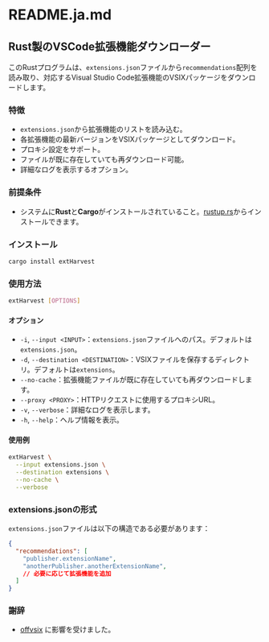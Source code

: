 # README.ja.md

## Rust製のVSCode拡張機能ダウンローダー

このRustプログラムは、`extensions.json`ファイルから`recommendations`配列を読み取り、対応するVisual Studio Code拡張機能のVSIXパッケージをダウンロードします。

### 特徴

- `extensions.json`から拡張機能のリストを読み込む。
- 各拡張機能の最新バージョンをVSIXパッケージとしてダウンロード。
- プロキシ設定をサポート。
- ファイルが既に存在していても再ダウンロード可能。
- 詳細なログを表示するオプション。

### 前提条件

- システムに**Rust**と**Cargo**がインストールされていること。[rustup.rs](https://rustup.rs/)からインストールできます。

### インストール

```sh
cargo install extHarvest
```

### 使用方法

```sh
extHarvest [OPTIONS]
```

#### オプション

- `-i`, `--input <INPUT>`：`extensions.json`ファイルへのパス。デフォルトは`extensions.json`。
- `-d`, `--destination <DESTINATION>`：VSIXファイルを保存するディレクトリ。デフォルトは`extensions`。
- `--no-cache`：拡張機能ファイルが既に存在していても再ダウンロードします。
- `--proxy <PROXY>`：HTTPリクエストに使用するプロキシURL。
- `-v`, `--verbose`：詳細なログを表示します。
- `-h`, `--help`：ヘルプ情報を表示。

#### 使用例

```sh
extHarvest \
  --input extensions.json \
  --destination extensions \
  --no-cache \
  --verbose
```

### extensions.jsonの形式

`extensions.json`ファイルは以下の構造である必要があります：

```json
{
  "recommendations": [
    "publisher.extensionName",
    "anotherPublisher.anotherExtensionName",
    // 必要に応じて拡張機能を追加
  ]
}
```

### 謝辞

- [offvsix](https://github.com/exaluc/offvsix) に影響を受けました。

